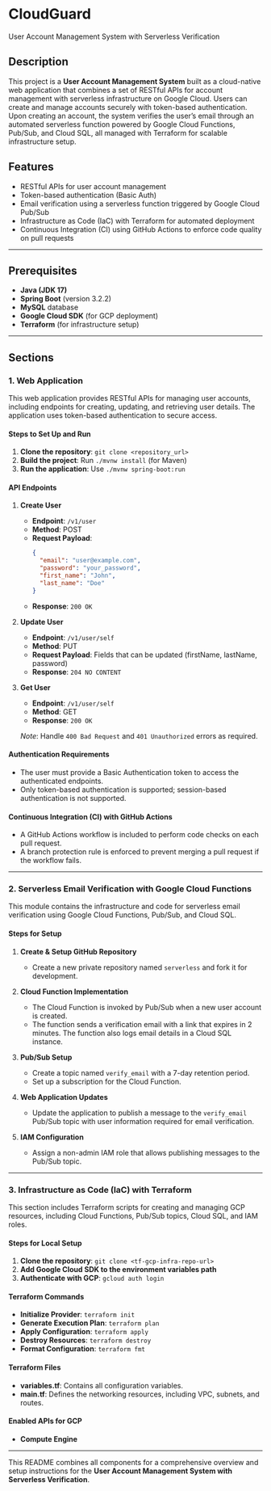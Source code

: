# CloudGuard
User Account Management System with Serverless Verification

## Description

This project is a **User Account Management System** built as a cloud-native web application that combines a set of RESTful APIs for account management with serverless infrastructure on Google Cloud. Users can create and manage accounts securely with token-based authentication. Upon creating an account, the system verifies the user’s email through an automated serverless function powered by Google Cloud Functions, Pub/Sub, and Cloud SQL, all managed with Terraform for scalable infrastructure setup.

## Features

- RESTful APIs for user account management
- Token-based authentication (Basic Auth)
- Email verification using a serverless function triggered by Google Cloud Pub/Sub
- Infrastructure as Code (IaC) with Terraform for automated deployment
- Continuous Integration (CI) using GitHub Actions to enforce code quality on pull requests

---

## Prerequisites

- **Java (JDK 17)**
- **Spring Boot** (version 3.2.2)
- **MySQL** database
- **Google Cloud SDK** (for GCP deployment)
- **Terraform** (for infrastructure setup)

---

## Sections

### 1. Web Application

This web application provides RESTful APIs for managing user accounts, including endpoints for creating, updating, and retrieving user details. The application uses token-based authentication to secure access.

#### Steps to Set Up and Run

1. **Clone the repository**: `git clone <repository_url>`
2. **Build the project**: Run `./mvnw install` (for Maven)
3. **Run the application**: Use `./mvnw spring-boot:run`

#### API Endpoints

1. **Create User**
   - **Endpoint**: `/v1/user`
   - **Method**: POST
   - **Request Payload**:
     ```json
     {
       "email": "user@example.com",
       "password": "your_password",
       "first_name": "John",
       "last_name": "Doe"
     }
     ```
   - **Response**: `200 OK`

2. **Update User**
   - **Endpoint**: `/v1/user/self`
   - **Method**: PUT
   - **Request Payload**: Fields that can be updated (firstName, lastName, password)
   - **Response**: `204 NO CONTENT`

3. **Get User**
   - **Endpoint**: `/v1/user/self`
   - **Method**: GET
   - **Response**: `200 OK`

   *Note*: Handle `400 Bad Request` and `401 Unauthorized` errors as required.

#### Authentication Requirements

- The user must provide a Basic Authentication token to access the authenticated endpoints.
- Only token-based authentication is supported; session-based authentication is not supported.

#### Continuous Integration (CI) with GitHub Actions

- A GitHub Actions workflow is included to perform code checks on each pull request.
- A branch protection rule is enforced to prevent merging a pull request if the workflow fails.

---

### 2. Serverless Email Verification with Google Cloud Functions

This module contains the infrastructure and code for serverless email verification using Google Cloud Functions, Pub/Sub, and Cloud SQL.

#### Steps for Setup

1. **Create & Setup GitHub Repository**
   - Create a new private repository named `serverless` and fork it for development.

2. **Cloud Function Implementation**
   - The Cloud Function is invoked by Pub/Sub when a new user account is created.
   - The function sends a verification email with a link that expires in 2 minutes. The function also logs email details in a Cloud SQL instance.

3. **Pub/Sub Setup**
   - Create a topic named `verify_email` with a 7-day retention period.
   - Set up a subscription for the Cloud Function.

4. **Web Application Updates**
   - Update the application to publish a message to the `verify_email` Pub/Sub topic with user information required for email verification.

5. **IAM Configuration**
   - Assign a non-admin IAM role that allows publishing messages to the Pub/Sub topic.

---

### 3. Infrastructure as Code (IaC) with Terraform

This section includes Terraform scripts for creating and managing GCP resources, including Cloud Functions, Pub/Sub topics, Cloud SQL, and IAM roles.

#### Steps for Local Setup

1. **Clone the repository**: `git clone <tf-gcp-infra-repo-url>`
2. **Add Google Cloud SDK to the environment variables path**
3. **Authenticate with GCP**: `gcloud auth login`

#### Terraform Commands

- **Initialize Provider**: `terraform init`
- **Generate Execution Plan**: `terraform plan`
- **Apply Configuration**: `terraform apply`
- **Destroy Resources**: `terraform destroy`
- **Format Configuration**: `terraform fmt`

#### Terraform Files

- **variables.tf**: Contains all configuration variables.
- **main.tf**: Defines the networking resources, including VPC, subnets, and routes.

#### Enabled APIs for GCP

- **Compute Engine**

---

This README combines all components for a comprehensive overview and setup instructions for the **User Account Management System with Serverless Verification**.
